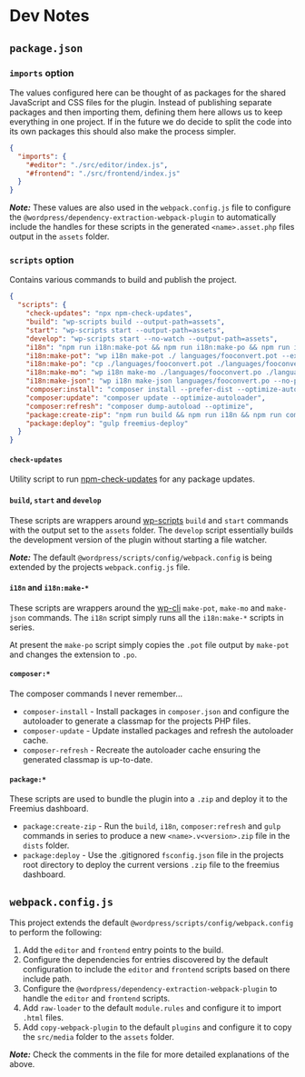# Dev Notes

## `package.json`

### `imports` option

The values configured here can be thought of as packages for the shared JavaScript and CSS 
files for the plugin. Instead of publishing separate packages and then importing them, defining them here
allows us to keep everything in one project. If in the future we do decide to split the code into its own
packages this should also make the process simpler.

```json
{
  "imports": {
    "#editor": "./src/editor/index.js",
    "#frontend": "./src/frontend/index.js"
  }
}
```

**_Note:_** These values are also used in the `webpack.config.js` file to configure the 
`@wordpress/dependency-extraction-webpack-plugin` to automatically include the handles for these scripts
in the generated `<name>.asset.php` files output in the `assets` folder.

### `scripts` option

Contains various commands to build and publish the project.

```json
{
  "scripts": {
    "check-updates": "npx npm-check-updates",
    "build": "wp-scripts build --output-path=assets",
    "start": "wp-scripts start --output-path=assets",
    "develop": "wp-scripts start --no-watch --output-path=assets",
    "i18n": "npm run i18n:make-pot && npm run i18n:make-po && npm run i18n:make-mo && npm run i18n:make-json",
    "i18n:make-pot": "wp i18n make-pot ./ languages/fooconvert.pot --exclude=src",
    "i18n:make-po": "cp ./languages/fooconvert.pot ./languages/fooconvert.po",
    "i18n:make-mo": "wp i18n make-mo ./languages/fooconvert.po ./languages/fooconvert.mo",
    "i18n:make-json": "wp i18n make-json languages/fooconvert.po --no-purge",
    "composer:install": "composer install --prefer-dist --optimize-autoloader --no-dev",
    "composer:update": "composer update --optimize-autoloader",
    "composer:refresh": "composer dump-autoload --optimize",
    "package:create-zip": "npm run build && npm run i18n && npm run composer:refresh && gulp",
    "package:deploy": "gulp freemius-deploy"
  }
}
```

#### `check-updates`

Utility script to run [npm-check-updates](https://www.npmjs.com/package/npm-check-updates) for any package updates.

#### `build`, `start` and `develop`

These scripts are wrappers around [wp-scripts](https://developer.wordpress.org/block-editor/reference-guides/packages/packages-scripts/) 
`build` and `start` commands with the output set to the `assets` folder. The `develop` script essentially 
builds the development version of the plugin without starting a file watcher.

**_Note:_** The default `@wordpress/scripts/config/webpack.config` is being extended by the projects 
`webpack.config.js` file.

#### `i18n` and `i18n:make-*`

These scripts are wrappers around the [wp-cli](https://developer.wordpress.org/cli/commands/i18n/) `make-pot`, 
`make-mo` and `make-json` commands. The `i18n` script simply runs all the `i18n:make-*` scripts in series.

At present the `make-po` script simply copies the `.pot` file output by `make-pot` and changes the extension 
to `.po`.

#### `composer:*`

The composer commands I never remember...

* `composer-install` - Install packages in `composer.json` and configure the autoloader to generate a classmap for 
the projects PHP files.
* `composer-update` - Update installed packages and refresh the autoloader cache.
* `composer-refresh` - Recreate the autoloader cache ensuring the generated classmap is up-to-date.

#### `package:*`

These scripts are used to bundle the plugin into a `.zip` and deploy it to the Freemius dashboard.

* `package:create-zip` - Run the `build`, `i18n`, `composer:refresh` and `gulp` commands in series to produce 
a new `<name>.v<version>.zip` file in the `dists` folder.
* `package:deploy` - Use the .gitignored `fsconfig.json` file in the projects root directory to deploy the 
current versions `.zip` file to the freemius dashboard.

## `webpack.config.js`

This project extends the default `@wordpress/scripts/config/webpack.config` to perform the following:

1. Add the `editor` and `frontend` entry points to the build.
2. Configure the dependencies for entries discovered by the default configuration to include the `editor` and 
`frontend` scripts based on there include path.
3. Configure the `@wordpress/dependency-extraction-webpack-plugin` to handle the `editor` and `frontend` scripts.
4. Add `raw-loader` to the default `module.rules` and configure it to import `.html` files.
5. Add `copy-webpack-plugin` to the default `plugins` and configure it to copy the `src/media` folder to the `assets` folder.

**_Note:_** Check the comments in the file for more detailed explanations of the above.